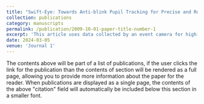 ```yaml
---
title: "Swift-Eye: Towards Anti-blink Pupil Tracking for Precise and Robust High-Frequency Near-Eye Movement Analysis with Event Cameras"
collection: publications
category: manuscripts
permalink: /publication/2009-10-01-paper-title-number-1
excerpt: 'This article uses data collected by an event camera for high-frequency eye tracking and employs computer vision methods to enhance the robustness of the eye tracking.'
date: 2024-03-05
venue: 'Journal 1'
---
```

The contents above will be part of a list of publications, if the user clicks the link for the publication than the contents of section will be rendered as a full page, allowing you to provide more information about the paper for the reader. When publications are displayed as a single page, the contents of the above "citation" field will automatically be included below this section in a smaller font.
